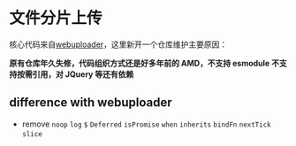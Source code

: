# 文件分片上传

核心代码来自[webuploader](https://github.com/fex-team/webuploader)，这里新开一个仓库维护主要原因：

**原有仓库年久失修，代码组织方式还是好多年前的 AMD，不支持 esmodule 不支持按需引用，对 JQuery 等还有依赖**

## difference with webuploader

-   remove `noop` `log` `$` `Deferred` `isPromise` `when` `inherits` `bindFn` `nextTick` `slice`
